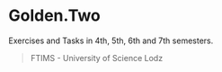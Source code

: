 # Golden.Two
Exercises and Tasks in 4th, 5th, 6th and 7th semesters.
>FTIMS - University of Science Lodz


